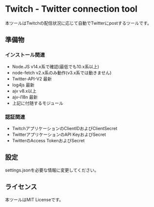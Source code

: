 # Twitch - Twitter connection tool

本ツールはTwitchの配信状況に応じて自動でTwitterにpostするツールです。

## 準備物

### インストール関連
- Node.JS v14.x系で確認(最低でも10.x系以上)
- node-fetch v2.x系のみ動作(v3.x系では動きません)
- Twitter-API-V2 最新
- log4js 最新
- ajv v8.x以上
- ajv-i18n 最新
- 上記に付随するモジュール

### 認証関連
- TwitchアプリケーションのClientIDおよびClientSecret
- TwitterアプリケーションのAPI KeyおよびSecret
- TwitterのAccess TokenおよびSecret

## 設定

settings.jsonを必要な情報に変更してください。

## ライセンス

本ツールはMIT Licenseです。